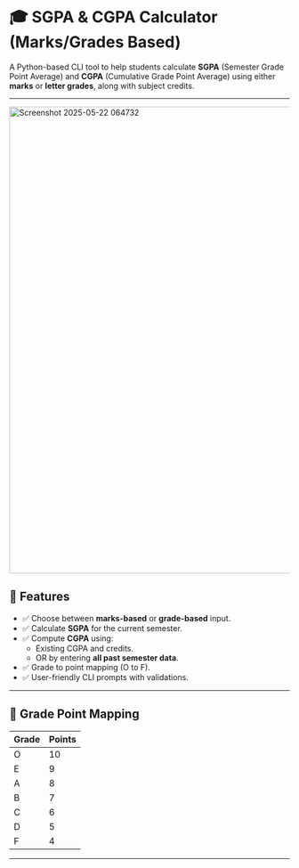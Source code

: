 # 🎓 SGPA & CGPA Calculator (Marks/Grades Based)

A Python-based CLI tool to help students calculate **SGPA** (Semester Grade Point Average) and **CGPA** (Cumulative Grade Point Average) using either **marks** or **letter grades**, along with subject credits.

---
<img width="839" alt="Screenshot 2025-05-22 064732" src="https://github.com/user-attachments/assets/7f587ab6-e295-4579-9604-2b159c7206ff" />



## 📌 Features

- ✅ Choose between **marks-based** or **grade-based** input.
- ✅ Calculate **SGPA** for the current semester.
- ✅ Compute **CGPA** using:
  - Existing CGPA and credits.
  - OR by entering **all past semester data**.
- ✅ Grade to point mapping (O to F).
- ✅ User-friendly CLI prompts with validations.

---

## 🧮 Grade Point Mapping

| Grade | Points |
|-------|--------|
| O     | 10     |
| E     | 9      |
| A     | 8      |
| B     | 7      |
| C     | 6      |
| D     | 5      |
| F     | 4      |

---
